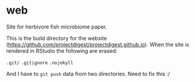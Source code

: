 # web
Site for herbivore fish microbiome paper.

This is the build directory for the website (https://github.com/projectdigest/projectdigest.github.io). When the site is rendered in RStudio the following are erased:

`.git/`
`.gitignore`
`.nojekyll`

And I have to `git push` data from two directories. Need to fix this :/

